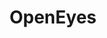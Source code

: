 ---
title: OpenEyes
link: http://www.openeyes.org.uk
logo: openeyes.png

# Events sponsored denoted by `<hackday>` and sponsorship amount/resource
events:
  04-london: "£500 personal donation from Bill Aylwood director of OpenEyes"
---